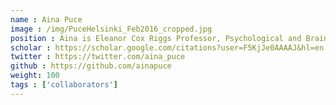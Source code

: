 ```yaml
---
name : Aina Puce
image : /img/PuceHelsinki_Feb2016_cropped.jpg
position : Aina is Eleanor Cox Riggs Professor, Psychological and Brain Sciences at Indiana University. We work together on a project to integrate MEG and EEG data processing on brainlife.io
scholar : https://scholar.google.com/citations?user=F5KjJe0AAAAJ&hl=en 
twitter : https://twitter.com/aina_puce
github : https://github.com/ainapuce
weight: 100
tags : ['collaborators']
---
```


